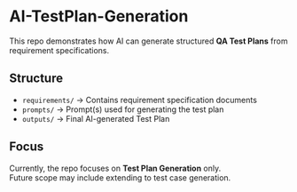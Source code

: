 # AI-TestPlan-Generation

This repo demonstrates how AI can generate structured **QA Test Plans** from requirement specifications.  

## Structure
- `requirements/` → Contains requirement specification documents  
- `prompts/` → Prompt(s) used for generating the test plan  
- `outputs/` → Final AI-generated Test Plan  

## Focus
Currently, the repo focuses on **Test Plan Generation** only.  
Future scope may include extending to test case generation.  

